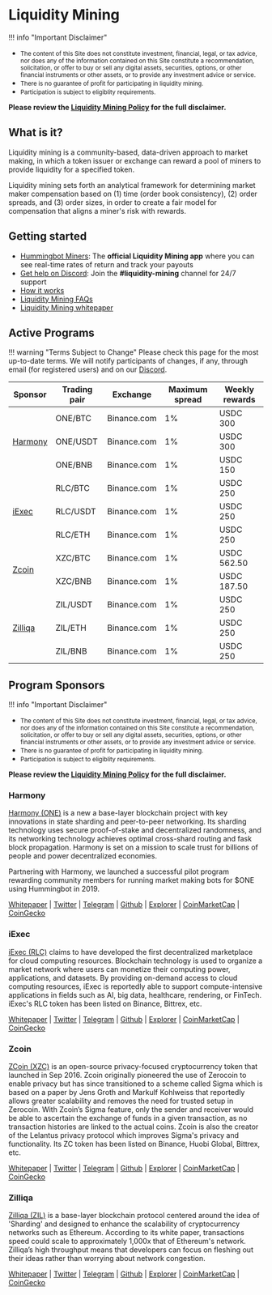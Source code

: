 # Liquidity Mining

!!! info "Important Disclaimer"
    <small><ul><li>The content of this Site does not constitute investment, financial, legal, or tax advice, nor does any of the information contained on this Site constitute a recommendation, solicitation, or offer to buy or sell any digital assets, securities, options, or other financial instruments or other assets, or to provide any investment advice or service.<li>There is no guarantee of profit for participating in liquidity mining.<li>Participation is subject to eligiblity requirements.</ul></small>
    **Please review the [Liquidity Mining Policy](https://hummingbot.io/liquidity-mining-policy/) for the full disclaimer.**

## What is it?
Liquidity mining is a community-based, data-driven approach to market making, in which a token issuer or exchange can reward a pool of miners to provide liquidity for a specified token.

Liquidity mining sets forth an analytical framework for determining market maker compensation based on (1) time (order book consistency), (2) order spreads, and (3) order sizes, in order to create a fair model for compensation that aligns a miner's risk with rewards.

## Getting started
- [Hummingbot Miners](https://hummingbot.io/liquidity-mining): The **official Liquidity Mining app** where you can see real-time rates of return and track your payouts
- [Get help on Discord](https://discord.hummingbot.io): Join the **#liquidity-mining** channel for 24/7 support
- [How it works](https://hummingbot.io/liquidity-mining)
- [Liquidity Mining FAQs](/faqs/liquidity-mining)
- [Liquidity Mining whitepaper](https://hummingbot.io/liquidity-mining.pdf)


## Active Programs

!!! warning "Terms Subject to Change"
    Please check this page for the most up-to-date terms.  We will notify participants of changes, if any, through email (for registered users) and on our [Discord](https://discord.hummingbot.io).

<table>
  <thead>
    <th>Sponsor</th>
    <th>Trading pair</th>
    <th>Exchange</th>
    <th>Maximum spread</th>
    <th>Weekly rewards</th>
  </thead>
  <tbody>
    <tr>
      <td rowspan="3"><a href="#harmony">Harmony</a><br></td>
      <td>ONE/BTC</td>
      <td>Binance.com</td>
      <td>1%</td>
      <td>USDC 300</td>
    </tr>
    <tr>
      <td>ONE/USDT</td>
      <td>Binance.com</td>
      <td>1%</td>
      <td>USDC 300</td>
    </tr>
    <tr>
      <td>ONE/BNB</td>
      <td>Binance.com</td>
      <td>1%</td>
      <td>USDC 150</td>
    </tr>
    <tr>
      <td rowspan="3"><a href="#iexec">iExec</a><br></td>
      <td>RLC/BTC</td>
      <td>Binance.com</td>
      <td>1%</td>
      <td>USDC 250</td>
    </tr>
    <tr>
      <td>RLC/USDT</td>
      <td>Binance.com</td>
      <td>1%</td>
      <td>USDC 250</td>
    </tr>
    <tr>
      <td>RLC/ETH</td>
      <td>Binance.com</td>
      <td>1%</td>
      <td>USDC 250</td>
    </tr>
    <tr>
      <td rowspan="2"><a href="#zcoin">Zcoin</a></td>
      <td>XZC/BTC</td>
      <td>Binance.com</td>
      <td>1%</td>
      <td>USDC 562.50</td>
    </tr>
    <tr>
      <td>XZC/BNB</td>
      <td>Binance.com</td>
      <td>1%</td>
      <td>USDC 187.50</td>
    </tr>
    <tr>
      <td rowspan="3"><a href="#zilliqa">Zilliqa</a><br></td>
      <td>ZIL/USDT</td>
      <td>Binance.com</td>
      <td>1%</td>
      <td>USDC 250</td>
    </tr>
    <tr>
      <td>ZIL/ETH</td>
      <td>Binance.com</td>
      <td>1%</td>
      <td>USDC 250</td>
    </tr>
    <tr>
      <td>ZIL/BNB</td>
      <td>Binance.com</td>
      <td>1%</td>
      <td>USDC 250</td>
    </tr>
  </tbody>
</table>

## Program Sponsors

!!! info "Important Disclaimer"
    <small><ul><li>The content of this Site does not constitute investment, financial, legal, or tax advice, nor does any of the information contained on this Site constitute a recommendation, solicitation, or offer to buy or sell any digital assets, securities, options, or other financial instruments or other assets, or to provide any investment advice or service.<li>There is no guarantee of profit for participating in liquidity mining.<li>Participation is subject to eligiblity requirements.</ul></small>
    **Please review the [Liquidity Mining Policy](https://hummingbot.io/liquidity-mining-policy/) for the full disclaimer.**

### Harmony

[Harmony (ONE)](https://harmony.one/) is a new a base-layer blockchain project with key innovations in state sharding and peer-to-peer networking. Its sharding technology uses secure proof-of-stake and decentralized randomness, and its networking technology achieves optimal cross-shard routing and fask block propagation. Harmony is set on a mission to scale trust for billions of people and power decentralized economies. 

Partnering with Harmony, we launched a successful pilot program rewarding community members for running market making bots for $ONE using Hummingbot in 2019. 

[Whitepaper](https://harmony.one/pdf/whitepaper.pdf) | [Twitter](https://twitter.com/harmonyprotocol) | [Telegram](https://t.me/harmony_one) | [Github](https://github.com/harmony-one) | [Explorer](https://explorer.binance.org/asset/ONE-5F9) | [CoinMarketCap](https://coinmarketcap.com/currencies/harmony/) | [CoinGecko](https://www.coingecko.com/en/coins/harmony)

### iExec

[iExec (RLC)](https://iex.ec/) claims to have developed the first decentralized marketplace for cloud computing resources. Blockchain technology is used to organize a market network where users can monetize their computing power, applications, and datasets. By providing on-demand access to cloud computing resources, iExec is reportedly able to support compute-intensive applications in fields such as AI, big data, healthcare, rendering, or FinTech. iExec's RLC token has been listed on Binance, Bittrex, etc. 

[Whitepaper](https://iex.ec/wp-content/uploads/pdf/iExec-WPv3.0-English.pdf) | [Twitter](https://twitter.com/iEx_ec) | [Telegram](https://goo.gl/fH3EHT) | [Github](https://github.com/iExecBlockchainComputing) | [Explorer](https://etherscan.io/token/0x607F4C5BB672230e8672085532f7e901544a7375) | [CoinMarketCap](https://coinmarketcap.com/currencies/rlc/markets/) | [CoinGecko](https://www.coingecko.com/en/coins/iexec-rlc)

### Zcoin

[ZCoin (XZC)](https://zcoin.io/) is an open-source privacy-focused cryptocurrency token that launched in Sep 2016. Zcoin originally pioneered the use of Zerocoin to enable privacy but has since transitioned to a scheme called Sigma which is based on a paper by Jens Groth and Markulf Kohlweiss that reportedly allows greater scalability and removes the need for trusted setup in Zerocoin. With Zcoin’s Sigma feature, only the sender and receiver would be able to ascertain the exchange of funds in a given transaction, as no transaction histories are linked to the actual coins. Zcoin is also the creator of the Lelantus privacy protocol which improves Sigma's privacy and functionality. Its ZC token has been listed on Binance, Huobi Global, Bittrex, etc. 

[Whitepaper](https://zcoin.io/tech/) | [Twitter](https://twitter.com/zcoinofficial) | [Telegram](https://t.me/zcoinproject) | [Github](https://github.com/zcoinofficial) | [Explorer](https://chainz.cryptoid.info/xzc/) | [CoinMarketCap](https://coinmarketcap.com/currencies/zcoin) | [CoinGecko](https://www.coingecko.com/en/coins/zcoin)

### Zilliqa

[Zilliqa (ZIL)](https://zilliqa.com/) is a base-layer blockchain protocol centered around the idea of 'Sharding' and designed to enhance the scalability of cryptocurrency networks such as Ethereum. According to its white paper, transactions speed could scale to approximately 1,000x that of Ethereum's network. Zilliqa’s high throughput means that developers can focus on fleshing out their ideas rather than worrying about network congestion.

[Whitepaper](https://docs.zilliqa.com/whitepaper.pdf) | [Twitter](https://twitter.com/zilliqa) | [Telegram](https://t.me/zilliqachat) | [Github](https://github.com/Zilliqa) | [Explorer](https://viewblock.io/zilliqa) | [CoinMarketCap](https://coinmarketcap.com/currencies/zilliqa) | [CoinGecko](https://www.coingecko.com/en/coins/zilliqa)